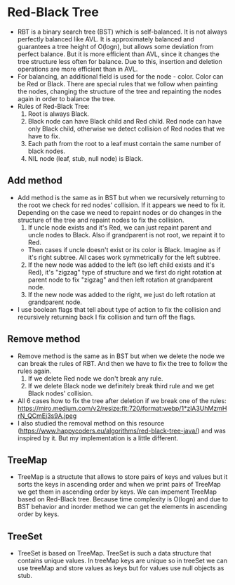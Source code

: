 # Red-Black Tree
- RBT is a binary search tree (BST) which is self-balanced. It is not always perfectly balanced like AVL. It is approximately balanced and guarantees a tree height of O(logn), but allows some deviation from perfect balance. But it is more efficient than AVL, since it changes the tree structure less often for balance. Due to this, insertion and deletion operations are more efficient than in AVL.
- For balancing, an additional field is used for the node - color. Color can be Red or Black. There are special rules that we follow when painting the nodes, changing the structure of the tree and repainting the nodes again in order to balance the tree.
- Rules of Red-Black Tree:
  1) Root is always Black.
  2) Black node can have Black child and Red child. Red node can have only Black child, otherwise we detect collision of Red nodes that we have to fix.
  3) Each path from the root to a leaf must contain the same number of black nodes.
  4) NIL node (leaf, stub, null node) is Black.
## Add method
- Add method is the same as in BST but when we recursively returning to the root we check for red nodes' collision. If it appears we need to fix it. Depending on the case we need to repaint nodes or do changes in the structure of the tree and repaint nodes to fix the collision.
  1) If uncle node exists and it's Red, we can just repaint parent and uncle nodes to Black. Also if grandparent is not root, we repaint it to Red.
  - Then cases if uncle doesn't exist or its color is Black. Imagine as if it's right subtree. All cases work symmetrically for the left subtree.
  2) If the new node was added to the left (so left child exists and it's Red), it's "zigzag" type of structure and we first do right rotation at parent node to fix "zigzag" and then left rotation at grandparent node.
  3) If the new node was added to the right, we just do left rotation at grandparent node.
- I use boolean flags that tell about type of action to fix the collision and recursively returning back I fix collision and turn off the flags.
## Remove method
- Remove method is the same as in BST but when we delete the node we can break the rules of RBT. And then we have to fix the tree to follow the rules again.
  1) If we delete Red node we don't break any rule.
  2) If we delete Black node we definitely break third rule and we get Black nodes' collision.
- All 6 cases how to fix the tree after deletion if we break one of the rules: https://miro.medium.com/v2/resize:fit:720/format:webp/1*zlA3UhMzmHrN_QCmEj3s9A.jpeg
- I also studied the removal method on this resource (https://www.happycoders.eu/algorithms/red-black-tree-java/) and was inspired by it. But my implementation is a little different.
## TreeMap
- TreeMap is a structute that allows to store pairs of keys and values but it sorts the keys in ascending order and when we print pairs of TreeMap we get them in ascending order by keys. We can impement TreeMap based on Red-Black tree. Because time complexity is O(logn) and due to BST behavior and inorder method we can get the elements in ascending order by keys.
## TreeSet
- TreeSet is based on TreeMap. TreeSet is such a data structure that contains unique values. In treeMap keys are unique so in treeSet we can use treeMap and store values as keys but for values use null objects as stub.
